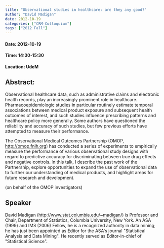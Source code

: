 ```yaml
---
title: "Observational studies in healthcare: are they any good?"
author: "David Madigan"
date: 2012-10-19
categories: ["CRM-Colloquium"]
tags: ["2012 Fall"]
---
```


#### Date: 2012-10-19
#### Time: 14:30-15:30
#### Location: UdeM

## Abstract:

Observational healthcare data, such as administrative claims and electronic health records, play an increasingly prominent role in healthcare.  Pharmacoepidemiologic studies in particular routinely estimate temporal associations between medical product exposure and subsequent health outcomes of interest, and such studies influence prescribing patterns and healthcare policy more generally.  Some authors have questioned the reliability and accuracy of such studies, but few previous efforts have attempted to measure their performance.

The Observational Medical Outcomes Partnership (OMOP, http://omop.fnih.org) has conducted a series of experiments to empirically measure the performance of various observational study designs with regard to predictive accuracy for discriminating between true drug effects and negative controls.  In this talk, I describe the past work of the Partnership, explore opportunities to expand the use of observational data to further our understanding of medical products, and highlight areas for future research and development.

(on behalf of the OMOP investigators)

## Speaker


David Madigan (http://www.stat.columbia.edu/~madigan/)  is Professor and Chair, Department of Statistics, Columbia University, New York. An ASA (1999) and IMS (2006) Fellow, he is a recognized authority in data mining; he has just been appointed as Editor for the ASA's journal "Statistical Analysis and Data Mining". He recently served as Editor-in-chief of "Statistical Science".
